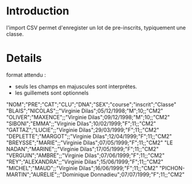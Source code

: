 # Introduction #

l'import CSV permet d'enregister un lot de pre-inscrits, typiquement une classe.


# Details #

format attendu :
- seuls les champs en majuscules sont interprétes.
- les guillemets sont optionnels

"NOM";"PRE";"CAT";"CLU";"DNA";"SEX";"course";"inscrit";"Classe"
"BLAIS";"NICOLAS";;"Virginie Dilas";05/12/1998;"M";10;;"CM2"
"OLIVER";"MAXENCE";;"Virginie Dilas";09/12/1998;"M";10;;"CM2"
"SIBONI";"EMMA";;"Virginie Dilas";10/02/1999;"F";11;;"CM2"
"GATTAZ";"LUCIE";;"Virginie Dilas";29/03/1999;"F";11;;"CM2"
"DEPLETTE";"MARGOT";;"Virginie Dilas";12/04/1999;"F";11;;"CM2"
"BREYSSE";"MARIE";;"Virginie Dilas";07/05/1999;"F";11;;"CM2"
"LE NADAN";"MARINE";;"Virginie Dilas";17/05/1999;"F";11;;"CM2"
"VERGUIN";"AMBRE";;"Virginie Dilas";07/06/1999;"F";11;;"CM2"
"REY";"ALEXANDRA";;"Virginie Dilas";15/06/1999;"F";11;;"CM2"
"MICHEL";"MAUD";;"Virginie Dilas";16/06/1999;"F";11;;"CM2"
"PICHON-MARTIN";"AURELIE";;"Dominique Donnadieu";07/07/1999;"F";11;;"CM2"